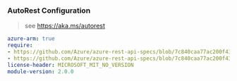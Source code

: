 ### AutoRest Configuration

> see https://aka.ms/autorest

``` yaml
azure-arm: true
require:
- https://github.com/Azure/azure-rest-api-specs/blob/7c840caa77ac200f43636930d82fc31cf117241e/specification/redis/resource-manager/readme.md
- https://github.com/Azure/azure-rest-api-specs/blob/7c840caa77ac200f43636930d82fc31cf117241e/specification/redis/resource-manager/readme.go.md
license-header: MICROSOFT_MIT_NO_VERSION
module-version: 2.0.0
```